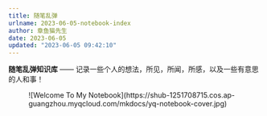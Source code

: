 ```yaml
---
title: 随笔乱弹
urlname: 2023-06-05-notebook-index
author: 章鱼猫先生
date: 2023-06-05
updated: "2023-06-05 09:42:10"
---
```


**随笔乱弹知识库** —— 记录一些个人的想法，所见，所闻，所感，以及一些有意思的人和事！

<figure markdown>
![Welcome To My Notebook](https://shub-1251708715.cos.ap-guangzhou.myqcloud.com/mkdocs/yq-notebook-cover.jpg)
<figcaption></figcaption>
</figure>
